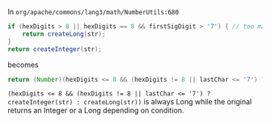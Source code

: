 In `org/apache/commons/lang3/math/NumberUtils:680`

```java
if (hexDigits > 8 || hexDigits == 8 && firstSigDigit > '7') { // too many for an int
    return createLong(str);
}
return createInteger(str);
```

becomes

```java
return (Number)(hexDigits <= 8 && (hexDigits != 8 || lastChar <= '7') ? createInteger(str) : createLong(str));
```

`(hexDigits <= 8 && (hexDigits != 8 || lastChar <= '7') ? createInteger(str) : createLong(str))` is always Long while the original returns an Integer or a Long depending on condition.
